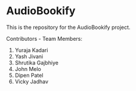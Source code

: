 # AudioBookify

This is the repository for the AudioBookify project.

Contributors - 
Team Members:
1. Yuraja Kadari
2. Yash Jivani
3. Shrutika Gajbhiye
4. John Melo
5. Dipen Patel
6. Vicky Jadhav
